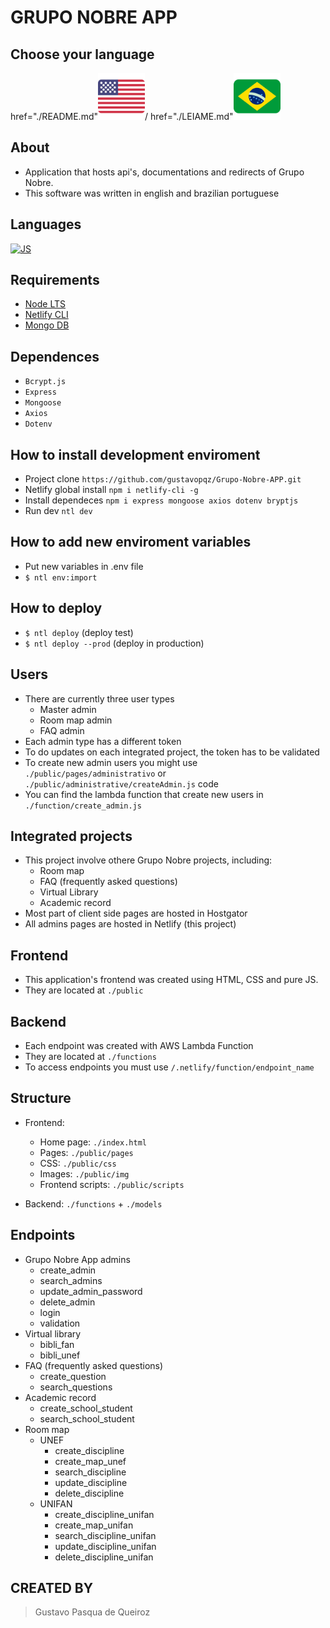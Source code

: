 # GRUPO NOBRE APP

## Choose your language
<a> href="./README.md"<img src="./public/img/icons/us_flag.png" width="75px">/</a>  <a> href="./LEIAME.md"<img src="./public/img/icons/br_flag.png" width="75px"/></a>

## About
- Application that hosts api's, documentations and redirects of Grupo Nobre.
- This software was written in english and brazilian portuguese

## Languages
[![JS](https://skills.thijs.gg/icons?i=html,css,js,nodejs)](https://skills.thijs.gg)

## Requirements
- [Node LTS](https://nodejs.org/en/)
- [Netlify CLI](https://docs.netlify.com/cli/get-started/)
- [Mongo DB](https://www.mongodb.com/)

## Dependences
- `Bcrypt.js`
- `Express`
- `Mongoose`
- `Axios`
- `Dotenv`

## How to install development enviroment
- Project clone `https://github.com/gustavopqz/Grupo-Nobre-APP.git`
- Netlify global install `npm i netlify-cli -g`
- Install dependeces `npm i express mongoose axios dotenv bryptjs`
- Run dev `ntl dev`

## How to add new enviroment variables
- Put new variables in .env file
- `$ ntl env:import`

## How to deploy
- `$ ntl deploy` (deploy test)
- `$ ntl deploy --prod` (deploy in production)

## Users
- There are currently three user types
    - Master admin
    - Room map admin
    - FAQ admin
- Each admin type has a different token
- To do updates on each integrated project, the token has to be validated
- To create new admin users you might use `./public/pages/administrativo` or `./public/administrative/createAdmin.js` code
- You can find the lambda function that create new users in `./function/create_admin.js`

## Integrated projects
- This project involve othere Grupo Nobre projects, including:
    - Room map
    - FAQ (frequently asked questions)
    - Virtual Library
    - Academic record
- Most part of client side pages are hosted in Hostgator
- All admins pages are hosted in Netlify (this project)

## Frontend
- This application's frontend was created using HTML, CSS and pure JS.
- They are located at  `./public`

## Backend
- Each endpoint was created with AWS Lambda Function
- They are located at `./functions`
- To access endpoints you must use `/.netlify/function/endpoint_name`

## Structure
- Frontend:
    - Home page: `./index.html`
    - Pages: `./public/pages`
    - CSS: `./public/css`
    - Images: `./public/img`
    - Frontend scripts: `./public/scripts`

- Backend: `./functions` + `./models`


## Endpoints
- Grupo Nobre App admins
    - create_admin
    - search_admins
    - update_admin_password
    - delete_admin
    - login
    - validation
- Virtual library
    - bibli_fan
    - bibli_unef
- FAQ (frequently asked questions)
    - create_question
    - search_questions
- Academic record
    - create_school_student
    - search_school_student
- Room map
    - UNEF
        - create_discipline
        - create_map_unef
        - search_discipline
        - update_discipline
        - delete_discipline
    - UNIFAN
        - create_discipline_unifan
        - create_map_unifan
        - search_discipline_unifan
        - update_discipline_unifan
        - delete_discipline_unifan

## CREATED BY
> Gustavo Pasqua de Queiroz